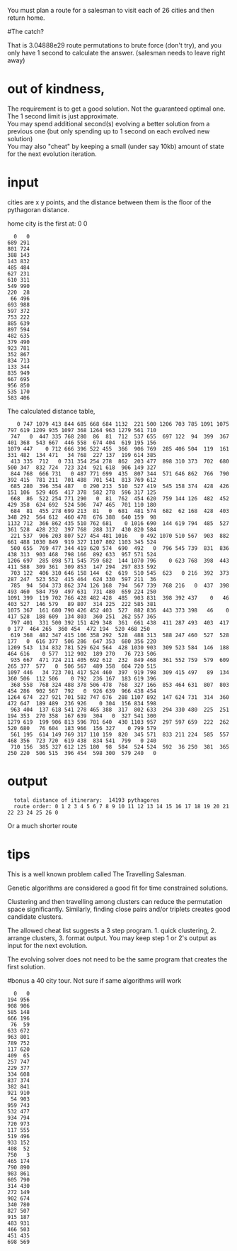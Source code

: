 You must plan a route for a salesman to visit each of 26 cities and then return home.  

#The catch?

That is 3.04888e29 route permutations to brute force (don't try), and you only have 1 second to calculate the answer.  (salesman needs to leave right away)

# out of kindness,

The requirement is to get a good solution.  Not the guaranteed optimal one.  
The 1 second limit is just approximate.  
You may spend additional second(s) evolving a better solution from a previous one (but only spending up to 1 second on each evolved new solution)  
You may also "cheat" by keeping a small (under say 10kb) amount of state for the next evolution iteration.

# input
cities are x y points, and the distance between them is the floor of the pythagoran distance.

home city is the first at: 0 0

      0   0
    689 291
    801 724
    388 143
    143 832
    485 484
    627 231
    610 311
    549 990
    220  28
     66 496
    693 988
    597 372
    753 222
    885 639
    897 594
    482 635
    379 490
    923 781
    352 867
    834 713
    133 344
    835 949
    667 695
    956 850
    535 170
    583 406

The calculated distance table,

       0 747 1079 413 844 685 668 684 1132  221 500 1206 703 785 1091 1075 797 619 1209 935 1097 368 1264 963 1279 561 710
     747   0  447 335 768 280  86  81  712  537 655  697 122  94  399  367 401 368  543 667  446 558  674 404  619 195 156
    1079 447    0 712 666 396 522 455  366  906 769  285 406 504  119  161 331 482  134 471   34 768  227 137  199 614 385
     413 335  712   0 731 354 254 278  862  203 477  898 310 373  702  680 500 347  832 724  723 324  921 618  906 149 327
     844 768  666 731   0 487 771 699  435  807 344  571 646 862  766  790 392 415  781 211  701 488  701 541  813 769 612
     685 280  396 354 487   0 290 213  510  527 419  545 158 374  428  426 151 106  529 405  417 378  582 278  596 317 125
     668  86  522 254 771 290   0  81  762  454 620  759 144 126  482  452 429 358  624 692  524 506  747 465  701 110 180
     684  81  455 278 699 213  81   0  681  481 574  682  62 168  428  403 348 292  564 612  460 478  676 388  640 159  98
    1132 712  366 862 435 510 762 681    0 1016 690  144 619 794  485  527 361 528  428 232  397 768  288 317  430 820 584
     221 537  906 203 807 527 454 481 1016    0 492 1070 510 567  903  882 661 488 1030 849  919 327 1107 802 1103 345 524
     500 655  769 477 344 419 620 574  690  492   0  796 545 739  831  836 438 313  903 468  798 166  892 633  957 571 524
    1206 697  285 898 571 545 759 682  144 1070 796    0 623 768  398  443 411 588  309 361  309 853  147 294  297 833 592
     703 122  406 310 646 158 144  62  619  510 545  623   0 216  392  373 287 247  523 552  415 464  624 330  597 211  36
     785  94  504 373 862 374 126 168  794  567 739  768 216   0  437  398 493 460  584 759  497 631  731 480  659 224 250
    1091 399  119 702 766 428 482 428  485  903 831  398 392 437    0   46 403 527  146 579   89 807  314 225  222 585 381
    1075 367  161 680 790 426 452 403  527  882 836  443 373 398   46    0 417 528  188 609  134 803  360 251  262 557 365
     797 401  331 500 392 151 429 348  361  661 438  411 287 493  403  417   0 177  464 265  360 454  472 194  520 468 250
     619 368  482 347 415 106 358 292  528  488 313  588 247 460  527  528 177   0  616 377  506 286  647 353  680 356 220
    1209 543  134 832 781 529 624 564  428 1030 903  309 523 584  146  188 464 616    0 577  112 902  189 270   76 723 506
     935 667  471 724 211 405 692 612  232  849 468  361 552 759  579  609 265 377  577   0  506 567  489 358  604 720 515
    1097 446   34 723 701 417 524 460  397  919 798  309 415 497   89  134 360 506  112 506    0 792  236 167  183 619 396
     368 558  768 324 488 378 506 478  768  327 166  853 464 631  807  803 454 286  902 567  792   0  926 639  966 438 454
    1264 674  227 921 701 582 747 676  288 1107 892  147 624 731  314  360 472 647  189 489  236 926    0 304  156 834 598
     963 404  137 618 541 278 465 388  317  802 633  294 330 480  225  251 194 353  270 358  167 639  304   0  327 541 300
    1279 619  199 906 813 596 701 640  430 1103 957  297 597 659  222  262 520 680   76 604  183 966  156 327    0 799 579
     561 195  614 149 769 317 110 159  820  345 571  833 211 224  585  557 468 356  723 720  619 438  834 541  799   0 240
     710 156  385 327 612 125 180  98  584  524 524  592  36 250  381  365 250 220  506 515  396 454  598 300  579 240   0


# output
      total distance of itinerary:  14193 pythagores
      route order: 0 1 2 3 4 5 6 7 8 9 10 11 12 13 14 15 16 17 18 19 20 21 22 23 24 25 26 0

Or a much shorter route

# tips

This is a well known problem called The Travelling Salesman.

Genetic algorithms are considered a good fit for time constrained solutions.

Clustering and then travelling among clusters can reduce the permutation space significantly.  Similarly, finding close pairs and/or triplets creates good candidate clusters.

The allowed cheat list suggests a 3 step program.  1. quick clustering, 2. arrange clusters, 3. format output.  You may keep step 1 or 2's output as input for the next evolution.

The evolving solver does not need to be the same program that creates the first solution.

#bonus
a 40 city tour.  Not sure if same algorithms will work

      0   0
    194 956
    908 906
    585 148
    666 196
     76  59
    633 672
    963 801
    789 752
    117 620
    409  65
    257 747
    229 377
    334 608
    837 374
    382 841
    921 910
     54 903
    959 743
    532 477
    934 794
    720 973
    117 555
    519 496
    933 152
    408  52
    750   3
    465 174
    790 890
    983 861
    605 790
    314 430
    272 149
    902 674
    340 780
    827 507
    915 187
    483 931
    466 503
    451 435
    698 569